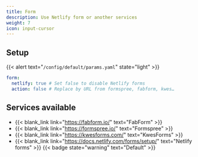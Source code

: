 ```yaml
---
title: Form
description: Use Netlify form or another services
weight: 7
icon: input-cursor
---
```


## Setup

{{< alert text="`/config/default/params.yaml`" state="light" >}}

```yml
form:
  netlify: true # Set false to disable Netlify forms
  action: false # Replace by URL from formspree, fabform, kwes…
```

## Services available

* {{< blank_link link="https://fabform.io/" text="FabForm" >}}
* {{< blank_link link="https://formspree.io/" text="Formspree" >}}
* {{< blank_link link="https://kwesforms.com/" text="KwesForms" >}}
* {{< blank_link link="https://docs.netlify.com/forms/setup/" text="Netlify forms" >}}  {{< badge state="warning" text="Default" >}}
